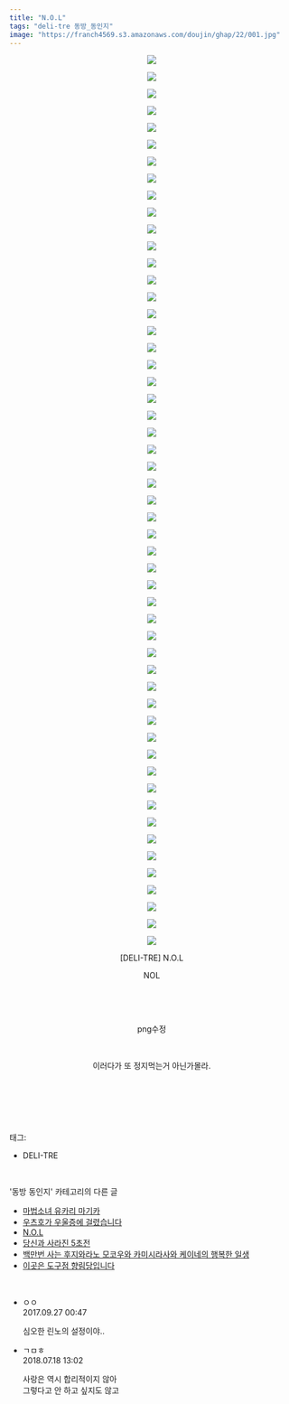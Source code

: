 ```yaml
---
title: "N.O.L"
tags: "deli-tre 동방_동인지"
image: "https://franch4569.s3.amazonaws.com/doujin/ghap/22/001.jpg"
---
```

<div class="article">
<p style="text-align: center; clear: none; float: none;"><img src="{{ site.imgserver2 }}/ghap/22/001.jpg"/></p>
<p style="text-align: center; clear: none; float: none;"><img src="{{ site.imgserver2 }}/ghap/22/002.jpg"/></p>
<p style="text-align: center; clear: none; float: none;"><img src="{{ site.imgserver2 }}/ghap/22/003.jpg"/></p>
<p style="text-align: center; clear: none; float: none;"><img src="{{ site.imgserver2 }}/ghap/22/004.jpg"/></p>
<p style="text-align: center; clear: none; float: none;"><img src="{{ site.imgserver2 }}/ghap/22/005.jpg"/></p>
<p style="text-align: center; clear: none; float: none;"><img src="{{ site.imgserver2 }}/ghap/22/006.jpg"/></p>
<p style="text-align: center; clear: none; float: none;"><img src="{{ site.imgserver2 }}/ghap/22/007.jpg"/></p>
<p style="text-align: center; clear: none; float: none;"><img src="{{ site.imgserver2 }}/ghap/22/008.jpg"/></p>
<p style="text-align: center; clear: none; float: none;"><img src="{{ site.imgserver2 }}/ghap/22/009.jpg"/></p>
<p style="text-align: center; clear: none; float: none;"><img src="{{ site.imgserver2 }}/ghap/22/010.jpg"/></p>
<p style="text-align: center; clear: none; float: none;"><img src="{{ site.imgserver2 }}/ghap/22/011.jpg"/></p>
<p style="text-align: center; clear: none; float: none;"><img src="{{ site.imgserver2 }}/ghap/22/012.jpg"/></p>
<p style="text-align: center; clear: none; float: none;"><img src="{{ site.imgserver2 }}/ghap/22/013.jpg"/></p>
<p style="text-align: center; clear: none; float: none;"><img src="{{ site.imgserver2 }}/ghap/22/014.jpg"/></p>
<p style="text-align: center; clear: none; float: none;"><img src="{{ site.imgserver2 }}/ghap/22/015.jpg"/></p>
<p style="text-align: center; clear: none; float: none;"><img src="{{ site.imgserver2 }}/ghap/22/016.jpg"/></p>
<p style="text-align: center; clear: none; float: none;"><img src="{{ site.imgserver2 }}/ghap/22/017.jpg"/></p>
<p style="text-align: center; clear: none; float: none;"><img src="{{ site.imgserver2 }}/ghap/22/018.jpg"/></p>
<p style="text-align: center; clear: none; float: none;"><img src="{{ site.imgserver2 }}/ghap/22/019.jpg"/></p>
<p style="text-align: center; clear: none; float: none;"><img src="{{ site.imgserver2 }}/ghap/22/020.jpg"/></p>
<p style="text-align: center; clear: none; float: none;"><img src="{{ site.imgserver2 }}/ghap/22/021.jpg"/></p>
<p style="text-align: center; clear: none; float: none;"><img src="{{ site.imgserver2 }}/ghap/22/022.jpg"/></p>
<p style="text-align: center; clear: none; float: none;"><img src="{{ site.imgserver2 }}/ghap/22/023.jpg"/></p>
<p style="text-align: center; clear: none; float: none;"><img src="{{ site.imgserver2 }}/ghap/22/024.jpg"/></p>
<p style="text-align: center; clear: none; float: none;"><img src="{{ site.imgserver2 }}/ghap/22/025.jpg"/></p>
<p style="text-align: center; clear: none; float: none;"><img src="{{ site.imgserver2 }}/ghap/22/026.jpg"/></p>
<p style="text-align: center; clear: none; float: none;"><img src="{{ site.imgserver2 }}/ghap/22/027.jpg"/></p>
<p style="text-align: center; clear: none; float: none;"><img src="{{ site.imgserver2 }}/ghap/22/028.jpg"/></p>
<p style="text-align: center; clear: none; float: none;"><img src="{{ site.imgserver2 }}/ghap/22/029.jpg"/></p>
<p style="text-align: center; clear: none; float: none;"><img src="{{ site.imgserver2 }}/ghap/22/030.jpg"/></p>
<p style="text-align: center; clear: none; float: none;"><img src="{{ site.imgserver2 }}/ghap/22/031.jpg"/></p>
<p style="text-align: center; clear: none; float: none;"><img src="{{ site.imgserver2 }}/ghap/22/032.jpg"/></p>
<p style="text-align: center; clear: none; float: none;"><img src="{{ site.imgserver2 }}/ghap/22/033.jpg"/></p>
<p style="text-align: center; clear: none; float: none;"><img src="{{ site.imgserver2 }}/ghap/22/034.jpg"/></p>
<p style="text-align: center; clear: none; float: none;"><img src="{{ site.imgserver2 }}/ghap/22/035.jpg"/></p>
<p style="text-align: center; clear: none; float: none;"><img src="{{ site.imgserver2 }}/ghap/22/036.jpg"/></p>
<p style="text-align: center; clear: none; float: none;"><img src="{{ site.imgserver2 }}/ghap/22/037.jpg"/></p>
<p style="text-align: center; clear: none; float: none;"><img src="{{ site.imgserver2 }}/ghap/22/038.jpg"/></p>
<p style="text-align: center; clear: none; float: none;"><img src="{{ site.imgserver2 }}/ghap/22/039.jpg"/></p>
<p style="text-align: center; clear: none; float: none;"><img src="{{ site.imgserver2 }}/ghap/22/040.jpg"/></p>
<p style="text-align: center; clear: none; float: none;"><img src="{{ site.imgserver2 }}/ghap/22/041.jpg"/></p>
<p style="text-align: center; clear: none; float: none;"><img src="{{ site.imgserver2 }}/ghap/22/042.jpg"/></p>
<p style="text-align: center; clear: none; float: none;"><img src="{{ site.imgserver2 }}/ghap/22/043.jpg"/></p>
<p style="text-align: center; clear: none; float: none;"><img src="{{ site.imgserver2 }}/ghap/22/044.jpg"/></p>
<p style="text-align: center; clear: none; float: none;"><img src="{{ site.imgserver2 }}/ghap/22/045.jpg"/></p>
<p style="text-align: center; clear: none; float: none;"><img src="{{ site.imgserver2 }}/ghap/22/046.jpg"/></p>
<p style="text-align: center; clear: none; float: none;"><img src="{{ site.imgserver2 }}/ghap/22/047.jpg"/></p>
<p style="text-align: center; clear: none; float: none;"><img src="{{ site.imgserver2 }}/ghap/22/048.jpg"/></p>
<p style="text-align: center; clear: none; float: none;"><img src="{{ site.imgserver2 }}/ghap/22/049.jpg"/></p>
<p style="text-align: center; clear: none; float: none;"><img src="{{ site.imgserver2 }}/ghap/22/050.jpg"/></p>
<p style="text-align: center; clear: none; float: none;"><img src="{{ site.imgserver2 }}/ghap/22/051.jpg"/></p>
<p style="text-align: center; clear: none; float: none;"><img src="{{ site.imgserver2 }}/ghap/22/052.jpg"/></p>
<p style="text-align: center; clear: none; float: none;"><img src="{{ site.imgserver2 }}/ghap/22/053.jpg"/></p>
<p style="text-align: center; clear: none; float: none;">[DELI-TRE] N.O.L</p>
<p style="text-align: center; clear: none; float: none;">NOL</p>
<p style="text-align: center; clear: none; float: none;"><br/></p>
<p style="text-align: center; clear: none; float: none;"><br/></p>
<p style="text-align: center; clear: none; float: none;">png수정</p>
<p style="text-align: center; clear: none; float: none;"><br/></p>
<p style="text-align: center; clear: none; float: none;">이러다가 또 정지먹는거 아닌가몰라.</p>
<p style="text-align: center; clear: none; float: none;"><br/></p>
<p><br/></p>
</div><br/>
<div class="tagTrail">
<p>태그: </p>
<ul>
<li>DELI-TRE</li>
</ul>
</div><br/>
<div class="another">
<p>'동방 동인지' 카테고리의 다른 글</p>
<ul>
<li><a href="/ghap_24">마법소녀 유카리 마기카</a></li>
<li><a href="/ghap_23">우츠호가 우울증에 걸렸습니다</a></li>
<li><a href="/ghap_22">N.O.L</a></li>
<li><a href="/ghap_21">당신과 사라진 5초전</a></li>
<li><a href="/ghap_20">백만번 사는 후지와라노 모코우와 카미시라사와 케이네의 행복한 일생</a></li>
<li><a href="/ghap_19">이곳은 도구점 향림당입니다</a></li>
</ul>
</div><br/>
<div class="cb_module cb_fluid">
<div class="cb_wrt cb_profile">
<div class="comment">
<ul>
<li class="cb_thumb_off" id="comment15091252">
<div class="cb_comment_area">
<div class="cb_info_area">
<div class="cb_section">
<span class="cb_nick_name">ㅇㅇ</span>
</div>
<div class="cb_section">
<span class="cb_date">2017.09.27 00:47 </span>
</div>
</div>
<div class="cb_dsc_comment">
<p class="cb_dsc">
											심오한 린노의 설정이야..
										</p>
</div>
</div></li>
<li class="cb_thumb_off" id="comment15289237">
<div class="cb_comment_area">
<div class="cb_info_area">
<div class="cb_section">
<span class="cb_nick_name">ㄱㅁㅎ</span>
</div>
<div class="cb_section">
<span class="cb_date">2018.07.18 13:02 </span>
</div>
</div>
<div class="cb_dsc_comment">
<p class="cb_dsc">
											사랑은 역시 합리적이지 않아<br/>
그렇다고 안 하고 싶지도 않고
										</p>
</div>
</div></li>
</ul>
</div>
</div><!-- commentList close -->
</div><br/>

